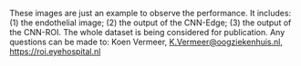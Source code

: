 These images are just an example to observe the performance.
It includes: (1) the endothelial image; (2) the output of the CNN-Edge; (3) the output of the CNN-ROI.
The whole dataset is being considered for publication. Any questions can be made to: 
    Koen Vermeer, K.Vermeer@oogziekenhuis.nl, https://roi.eyehospital.nl
